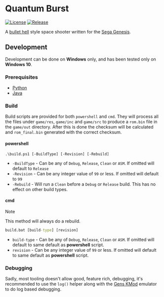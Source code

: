 # Quantum Burst

[![License][License]](LICENSE)
[![Release][Release Badge]][Release Workflow]

A [bullet hell] style space shooter written for the [Sega Genesis].

## Development

Development can be done on **Windows** only, and has been tested only on
**Windows 10**.

### Prerequisites

- [Python](https://www.python.org/downloads/windows)
- [Java](https://java.com/en/download/manual.jsp)

### Build

Build scripts are provided for both `powershell` and `cmd`. They will process
all the files under `game/res`, `game/inc` and `game/src` to produce a `rom.bin`
file in the `game/out` directory. After this is done the checksum will be
calculated and `rom_final.bin` generated with the correct checksum.

#### powershell

```pwsh
.\build.ps1 [-BuildType] [-Revision] [-Rebuild]
```

- `-BuildType` - Can be any of `Debug`, `Release`, `Clean` or `ASM`. If omitted
will default to `Release`
- `-Revision` - Can be any integer value of `99` or less. If omitted will
default to `99`
- `-Rebuild` - Will run a `Clean` before a `Debug` or `Release` build. This has
no effect on other build types.

#### cmd

> [!Note]
> This method will always do a rebuild.

```cmd
build.bat [build-type] [revision]
```

- `build-type` - Can be any of `Debug`, `Release`, `Clean` or `ASM`. If omitted
will default to same default as **powershell** script.
- `revision` - Can be any integer value of `99` or less. If omitted will default
to same default as **powershell** script.

### Debugging

Sadly, most tooling doesn't allow good, feature rich, debugging, it's
recommended to use the `log()` helper along with the [Gens KMod] emulator to do
log based debugging.

<!-- links -->
[License]: https://img.shields.io/github/license/devpow112/quantum-burst?label=License
[Release Badge]: https://github.com/devpow112/quantum-burst/actions/workflows/release.yml/badge.svg?branch=main
[Release Workflow]: https://github.com/devpow112/quantum-burst/actions/workflows/release.yml?query=branch%3Amain
[Bullet Hell]: https://en.wikipedia.org/wiki/Shoot_%27em_up#Bullet_hell
[Sega Genesis]: https://en.wikipedia.org/wiki/Sega_Genesis
[Gens KMod]: https://segaretro.org/Gens_KMod
